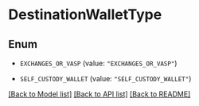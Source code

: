 # DestinationWalletType

## Enum


* `EXCHANGES_OR_VASP` (value: `"EXCHANGES_OR_VASP"`)

* `SELF_CUSTODY_WALLET` (value: `"SELF_CUSTODY_WALLET"`)


[[Back to Model list]](../README.md#documentation-for-models) [[Back to API list]](../README.md#documentation-for-api-endpoints) [[Back to README]](../README.md)


